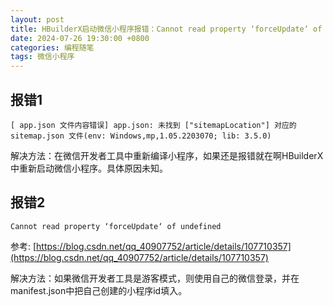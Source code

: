 ```yaml
---
layout: post
title: HBuilderX启动微信小程序报错：Cannot read property ‘forceUpdate‘ of undefined
date: 2024-07-26 19:30:00 +0800
categories: 编程随笔
tags: 微信小程序
---
```


## 报错1
```
[ app.json 文件内容错误] app.json: 未找到 ["sitemapLocation"] 对应的 sitemap.json 文件(env: Windows,mp,1.05.2203070; lib: 3.5.0)
```

解决方法：在微信开发者工具中重新编译小程序，如果还是报错就在啊HBuilderX中重新启动微信小程序。具体原因未知。

## 报错2
```
Cannot read property ‘forceUpdate‘ of undefined
```
参考: [https://blog.csdn.net/qq_40907752/article/details/107710357](https://blog.csdn.net/qq_40907752/article/details/107710357)

解决方法：如果微信开发者工具是游客模式，则使用自己的微信登录，并在manifest.json中把自己创建的小程序id填入。

